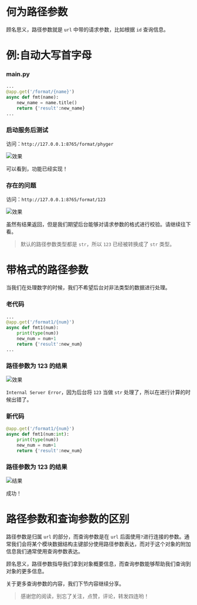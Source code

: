 # 何为路径参数

顾名思义，路径参数就是 `url` 中带的请求参数，比如根据 `id` 查询信息。

# 例:自动大写首字母

### main.py

```python
...
@app.get('/format/{name}')
async def fmt(name):
    new_name = name.title()
    return {'result':new_name}
...
```

### 启动服务后测试

访问：`http://127.0.0.1:8765/format/phyger`

![效果](https://p3-juejin.byteimg.com/tos-cn-i-k3u1fbpfcp/23517171651549b7b1b88ca4c5926a50~tplv-k3u1fbpfcp-zoom-1.image "效果")

可以看到，功能已经实现！

### 存在的问题

访问：`http://127.0.0.1:8765/format/123`

![效果](https://p3-juejin.byteimg.com/tos-cn-i-k3u1fbpfcp/02562c86709141aeaee563059cd839d4~tplv-k3u1fbpfcp-zoom-1.image "效果")

虽然有结果返回，但是我们期望后台能够对请求参数的格式进行校验。请继续往下看。

> 默认的路径参数类型都是 `str`，所以 `123` 已经被转换成了 `str` 类型。

# 带格式的路径参数

当我们在处理数字的时候，我们不希望后台对非法类型的数据进行处理。

### 老代码

```python
...
@app.get('/format1/{num}')
async def fmt1(num):
    print(type(num))
    new_num = num+1
    return {'result':new_num}
...
```

### 路径参数为 123 的结果

![效果](https://p3-juejin.byteimg.com/tos-cn-i-k3u1fbpfcp/04c79791c4dd42be8fe7134be7260dcc~tplv-k3u1fbpfcp-zoom-1.image "效果")

`Internal Server Error`，因为后台将 `123` 当做 `str` 处理了，所以在进行计算的时候出错了。

### 新代码

```python
@app.get('/format1/{num}')
async def fmt1(num:int):
    print(type(num))
    new_num = num+1
    return {'result':new_num}
```

### 路径参数为 123 的结果

![结果](https://p3-juejin.byteimg.com/tos-cn-i-k3u1fbpfcp/32231118fc1a4ae59d7a71d34d78f557~tplv-k3u1fbpfcp-zoom-1.image "结果")

成功！

# 路径参数和查询参数的区别

路径参数是归属 `url` 的部分，而查询参数是在 `url` 后面使用`?`进行连接的参数。通常我们会将某个模块数据结构主键部分使用路径参数表达，而对于这个对象的附加信息我们通常使用查询参数表达。

顾名思义，路径参数指导我们拿到对象概要信息，而查询参数能够帮助我们查询到对象的更多信息。

关于更多查询参数的内容，我们下节内容继续分享。

> 感谢您的阅读，别忘了关注，点赞，评论，转发四连哟！

